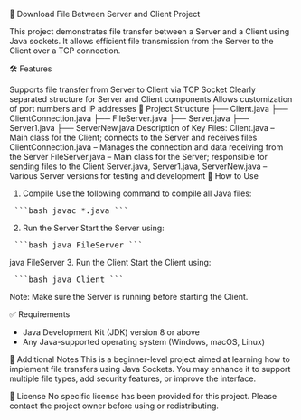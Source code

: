 📁 Download File Between Server and Client Project

This project demonstrates file transfer between a Server and a Client using Java sockets. It allows efficient file transmission from the Server to the Client over a TCP connection.

🛠️ Features

Supports file transfer from Server to Client via TCP Socket
Clearly separated structure for Server and Client components
Allows customization of port numbers and IP addresses
📂 Project Structure
├── Client.java
├── ClientConnection.java
├── FileServer.java
├── Server.java
├── Server1.java
├── ServerNew.java
Description of Key Files:
Client.java – Main class for the Client; connects to the Server and receives files
ClientConnection.java – Manages the connection and data receiving from the Server
FileServer.java – Main class for the Server; responsible for sending files to the Client
Server.java, Server1.java, ServerNew.java – Various Server versions for testing and development
🚀 How to Use

1. Compile
Use the following command to compile all Java files:
<pre> ```bash javac *.java ``` </pre>

2. Run the Server
Start the Server using:
<pre> ```bash java FileServer ``` </pre>

java FileServer
3. Run the Client
Start the Client using:
<pre> ```bash java Client ``` </pre>
Note: Make sure the Server is running before starting the Client.

✅ Requirements
- Java Development Kit (JDK) version 8 or above
- Any Java-supported operating system (Windows, macOS, Linux)

📌 Additional Notes
This is a beginner-level project aimed at learning how to implement file transfers using Java Sockets.
You may enhance it to support multiple file types, add security features, or improve the interface.

📄 License
No specific license has been provided for this project. Please contact the project owner before using or redistributing.
